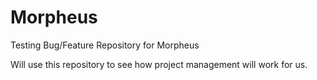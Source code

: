 # Morpheus
Testing Bug/Feature Repository for Morpheus

Will use this repository to see how project management will work for us.
